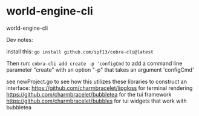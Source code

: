 # world-engine-cli
world-engine-cli

Dev notes:

install this:
`go install github.com/spf13/cobra-cli@latest`

Then run:
`cobra-cli add create -p 'configCmd` to add a command line parameter "create" with an option "-p" that takes an argument 'configCmd'

see newProject.go to see how this utilizes these libraries to construct an interface:
https://github.com/charmbracelet/lipgloss for terminal rendering
https://github.com/charmbracelet/bubbletea for the tui framework
https://github.com/charmbracelet/bubbles for tui widgets that work with bubbletea

